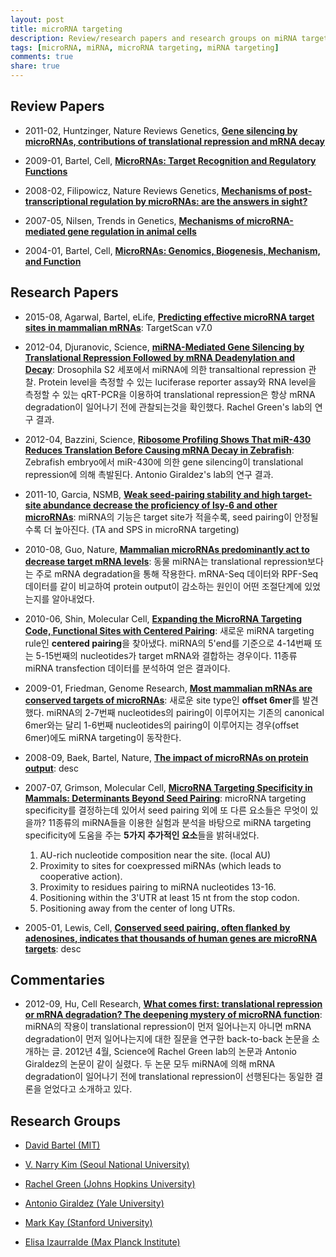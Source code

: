 ```yaml
---
layout: post
title: microRNA targeting
description: Review/research papers and research groups on miRNA targeting
tags: [microRNA, miRNA, microRNA targeting, miRNA targeting]
comments: true
share: true
---
```



## Review Papers

* 2011-02, Huntzinger, Nature Reviews Genetics, [**Gene silencing by microRNAs, contributions of translational repression and mRNA decay**](https://www.ncbi.nlm.nih.gov/pubmed/21245828)

* 2009-01, Bartel, Cell, [**MicroRNAs: Target Recognition and Regulatory Functions**](https://www.ncbi.nlm.nih.gov/pubmed/19167326)

* 2008-02, Filipowicz, Nature Reviews Genetics, [**Mechanisms of post-transcriptional regulation by microRNAs: are the answers in sight?**](https://www.ncbi.nlm.nih.gov/pubmed/18197166)

* 2007-05, Nilsen, Trends in Genetics, [**Mechanisms of microRNA-mediated gene regulation in animal cells**](https://www.ncbi.nlm.nih.gov/pubmed/17368621)

* 2004-01, Bartel, Cell, [**MicroRNAs: Genomics, Biogenesis, Mechanism, and Function**](https://www.ncbi.nlm.nih.gov/pubmed/14744438)


## Research Papers

* 2015-08, Agarwal, Bartel, eLife, [**Predicting effective microRNA target sites in mammalian mRNAs**](https://www.ncbi.nlm.nih.gov/pmc/articles/PMC4532895): TargetScan v7.0

* 2012-04, Djuranovic, Science, [**miRNA-Mediated Gene Silencing by Translational Repression Followed by mRNA Deadenylation and Decay**](https://www.ncbi.nlm.nih.gov/pubmed/22499947): Drosophila S2 세포에서 miRNA에 의한 transaltional repression 관찰. Protein level을 측정할 수 있는 luciferase reporter assay와 RNA level을 측정할 수 있는 qRT-PCR을 이용하여 translational repression은 항상 mRNA degradation이 일어나기 전에 관찰되는것을 확인했다. Rachel Green's lab의 연구 결과.

* 2012-04, Bazzini, Science, [**Ribosome Profiling Shows That miR-430 Reduces Translation Before Causing mRNA Decay in Zebrafish**](https://www.ncbi.nlm.nih.gov/pubmed/22422859): Zebrafish embryo에서 miR-430에 의한 gene silencing이 translational repression에 의해 촉발된다. Antonio Giraldez's lab의 연구 결과.

* 2011-10, Garcia, NSMB, [**Weak seed-pairing stability and high target-site abundance decrease the proficiency of lsy-6 and other microRNAs**](https://www.ncbi.nlm.nih.gov/pubmed/21909094): miRNA의 기능은 target site가 적을수록, seed pairing이 안정될수록 더 높아진다. (TA and SPS in microRNA targeting)

* 2010-08, Guo, Nature, [**Mammalian microRNAs predominantly act to decrease target mRNA levels**](http://www.nature.com/articles/nature09267): 동물 miRNA는 translational repression보다는 주로 mRNA degradation을 통해 작용한다. mRNA-Seq 데이터와 RPF-Seq 데이터를 같이 비교하여 protein output이 감소하는 원인이 어떤 조절단계에 있었는지를 알아내었다.

* 2010-06, Shin, Molecular Cell, [**Expanding the MicroRNA Targeting Code, Functional Sites with Centered Pairing**](https://www.ncbi.nlm.nih.gov/pubmed/20620952): 새로운 miRNA targeting rule인 **centered pairing**을 찾아냈다. miRNA의 5'end를 기준으로 4-14번째 또는 5-15번째의 nucleotides가 target mRNA와 결합하는 경우이다. 11종류 miRNA transfection 데이터를 분석하여 얻은 결과이다.

* 2009-01, Friedman, Genome Research, [**Most mammalian mRNAs are conserved targets of microRNAs**](https://www.ncbi.nlm.nih.gov/pubmed/18955434): 새로운 site type인 **offset 6mer**를 발견했다. miRNA의 2-7번째 nucleotides의 pairing이 이루어지는 기존의 canonical 6mer와는 달리 1-6번째 nucleotides의 pairing이 이루어지는 경우(offset 6mer)에도 miRNA targeting이 동작한다.

* 2008-09, Baek, Bartel, Nature, [**The impact of microRNAs on protein output**](https://www.ncbi.nlm.nih.gov/pubmed/18668037): desc

* 2007-07, Grimson, Molecular Cell, [**MicroRNA Targeting Specificity in Mammals: Determinants Beyond Seed Pairing**](https://www.ncbi.nlm.nih.gov/pubmed/17612493): microRNA targeting specificity를 결정하는데 있어서 seed pairing 외에 또 다른 요소들은 무엇이 있을까? 11종류의 miRNA들을 이용한 실험과 분석을 바탕으로 miRNA targeting specificity에 도움을 주는 **5가지 추가적인 요소**들을 밝혀내었다.
  1. AU-rich nucleotide composition near the site. (local AU)
  2. Proximity to sites for coexpressed miRNAs (which leads to cooperative action).
  3. Proximity to residues pairing to miRNA nucleotides 13-16.
  4. Positioning within the 3'UTR at least 15 nt from the stop codon.
  5. Positioning away from the center of long UTRs.

* 2005-01, Lewis, Cell, [**Conserved seed pairing, often flanked by adenosines, indicates that thousands of human genes are microRNA targets**](https://www.ncbi.nlm.nih.gov/pubmed/15652477): desc



## Commentaries

* 2012-09, Hu, Cell Research, [**What comes first: translational repression or mRNA degradation? The deepening mystery of microRNA function**](https://www.nature.com/cr/journal/v22/n9/full/cr201280a.html): miRNA의 작용이 translational repression이 먼저 일어나는지 아니면 mRNA degradation이 먼저 일어나는지에 대한 질문을 연구한 back-to-back 논문을 소개하는 글. 2012년 4월, Science에 Rachel Green lab의 논문과 Antonio Giraldez의 논문이 같이 실렸다. 두 논문 모두 miRNA에 의해 mRNA degradation이 일어나기 전에 translational repression이 선행된다는 동일한 결론을 얻었다고 소개하고 있다.


## Research Groups

* [David Bartel (MIT)](http://bartellab.wi.mit.edu/)

* [V. Narry Kim (Seoul National University)](http://www.narrykim.org)

* [Rachel Green (Johns Hopkins University)](http://pages.jh.edu/~greenlab)

* [Antonio Giraldez (Yale University)](http://www.giraldezlab.org)

* [Mark Kay (Stanford University)](http://kaylab.stanford.edu/)

* [Elisa Izaurralde (Max Planck Institute)](http://www.eb.tuebingen.mpg.de/research/departments/biochemistry.html)
